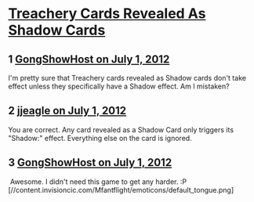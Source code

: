 # [Treachery Cards Revealed As Shadow Cards](https://community.fantasyflightgames.com/topic/66867-treachery-cards-revealed-as-shadow-cards/)

## 1 [GongShowHost on July 1, 2012](https://community.fantasyflightgames.com/topic/66867-treachery-cards-revealed-as-shadow-cards/?do=findComment&comment=652402)

I'm pretty sure that Treachery cards revealed as Shadow cards don't take effect unless they specifically have a Shadow effect. Am I mistaken? 

## 2 [jjeagle on July 1, 2012](https://community.fantasyflightgames.com/topic/66867-treachery-cards-revealed-as-shadow-cards/?do=findComment&comment=652406)

You are correct. Any card revealed as a Shadow Card only triggers its "Shadow:" effect. Everything else on the card is ignored.

## 3 [GongShowHost on July 1, 2012](https://community.fantasyflightgames.com/topic/66867-treachery-cards-revealed-as-shadow-cards/?do=findComment&comment=652409)

 Awesome. I didn't need this game to get any harder. :P [//content.invisioncic.com/Mfantflight/emoticons/default_tongue.png]

